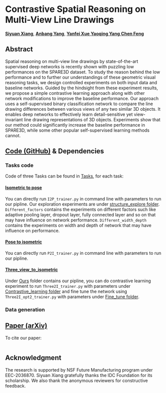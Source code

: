 # Contrastive Spatial Reasoning on Multi-View Line Drawings

[**Siyuan Xiang**](), [**Anbang Yang**](https://github.com/endeleze), [**Yanfei Xue**](),[**Yaoqing Yang**](),[**Chen Feng**](https://engineering.nyu.edu/faculty/chen-feng)

## Abstract
Spatial reasoning on multi-view line drawings by state-of-the-art supervised deep networks is recently shown with puzzling low performances on the SPARE3D dataset. To study the reason behind the low performance and to further our understandings of these geometric visual reasoning tasks, we design controlled experiments on both input data and baseline networks.
Guided by the hindsight from these experiment results, we propose a simple contrastive learning approach along with other network modifications to improve the baseline performance. 
Our approach uses a self-supervised binary classification network to compare the line drawing differences between various views of any two similar 3D objects.
It enables deep networks to effectively learn detail-sensitive yet view-invariant line drawing representations of 3D objects. 
Experiments show that our method could significantly increase the baseline performance in SPARE3D, while some other popular self-supervised learning methods cannot.
## [Code (GitHub)](https://github.com/ai4ce/SNAC) & Dependencies
### Tasks code
Code of three Tasks can be found in [Tasks](https://github.com/ai4ce/Contrastive-SPARE3D/tree/main/Tasks), for each task:
#### [Isometric to pose](https://github.com/ai4ce/Contrastive-SPARE3D/tree/main/Tasks/Isometric_to_pose)
You can directly run ```I2P_trainer.py``` in command line with parameters to run our pipline. Our exploration experiments are under [structure_explore folder](https://github.com/ai4ce/Contrastive-SPARE3D/tree/main/Tasks/Isometric_to_pose/Structure_explore). ```Different_factors``` contains the experiments on different factors such like adaptive pooling layer, dropout layer, fully connected layer and so on that may have influence on network performance. ```Different_width_depth``` contains the experiments on width and depth of network that may have influence on performance.
#### [Pose to isometric](https://github.com/ai4ce/Contrastive-SPARE3D/tree/main/Tasks/Pose_to_isometric)
You can directly run ```P2I_trainer.py``` in command line with parameters to run our pipline.
#### [Three_view_to_isometric](https://github.com/ai4ce/Contrastive-SPARE3D/tree/main/Tasks/Three_view_to_isometric)
Under [Ours](https://github.com/ai4ce/Contrastive-SPARE3D/tree/main/Tasks/Three_view_to_isometric/Ours) folder contains our pipline, you can do contrastive learning experiment to run ```Three2I_trainer.py``` with parameters under [Contrastive_learning folder](https://github.com/ai4ce/Contrastive-SPARE3D/tree/main/Tasks/Three_view_to_isometric/Ours/Contrastive_learning) and fine tune the network using ```Three2I_opt2_trainer.py``` with parameters under [Fine_tune folder](https://github.com/ai4ce/Contrastive-SPARE3D/tree/main/Tasks/Three_view_to_isometric/Ours/Fine_tune).
### Data generation

## [Paper (arXiv)](https://arxiv.org/abs/2103.16732)
To cite our paper:
```

```

## Acknowledgment
The research is supported by NSF Future Manufacturing program under EEC-2036870. Siyuan Xiang gratefully thanks the IDC Foundation for its scholarship. We also thank the anonymous reviewers for constructive feedback.
